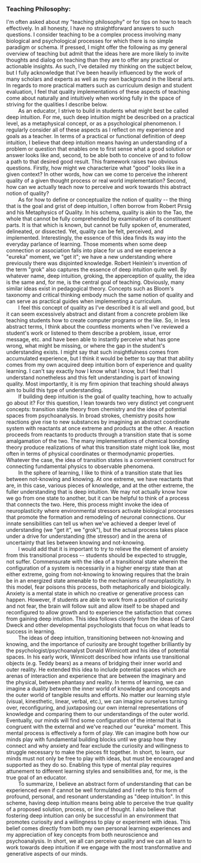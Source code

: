 ### Teaching Philosophy:  
I'm often asked about my "teaching philosophy" or for tips on how to teach effectively.  In all honesty, I have no straightforward answers to such questions.  I consider teaching to be a complex process involving many biological and psychological processes for which there is no simple paradigm or schema.  If pressed, I might offer the following as my general overview of teaching but admit that the ideas here are more likely to invite thoughts and dialog on teaching than they are to offer any practical or actionable insights.  As such, I've detailed my thinking on the subject below, but I fully acknowledge that I've been heavily influenced by the work of many scholars and experts as well as my own background in the liberal arts.  In regards to more practical matters such as curriculum design and student evaluation, I feel that quality implementations of these aspects of teaching come about naturally and intuitively when working fully in the space of striving for the qualities I describe below.  
&emsp;&emsp; As an educator, I strive to build in students what might best be called deep intuition.  For me, such deep intuition might be described on a practical level, as a metaphysical concept, or as a psychological phenomenon.  I regularly consider all of these aspects as I reflect on my experience and goals as a teacher.  In terms of a practical or functional definition of deep intuition, I believe that deep intuition means having an understanding of a problem or question that enables one to first sense what a good solution or answer looks like and, second, to be able both to conceive of and to follow a path to that desired good result.  This framework raises two obvious questions.  Firstly, how might we characterize what "good" looks like in a given context?  In other words, how can we come to perceive the inherent quality of a given thought process or real world implementation?  Second, how can we actually teach now to perceive and work towards this abstract notion of quality?  
&emsp;&emsp; As for how to define or conceptualize the notion of quality -- the thing that is the goal and grist of deep intuition, I often borrow from Robert Pirsig and his Metaphysics of Quality.  In his schema, quality is akin to the Tao, the whole that cannot be fully comprehended by examination of its constituent parts.  It is that which is known, but cannot be fully spoken of, enumerated, delineated, or dissected.  Yet, quality can be felt, perceived, and implemented.  Interestingly, the essence of this idea finds its way into the everyday parlance of learning.  Those moments when some deep connection or association falls into place for us and we experience a "eureka" moment, we "get it"; we have a new understanding where previously there was disjointed knowledge.  Robert Heinlein's invention of the term "grok" also captures the essence of deep intuition quite well.  By whatever name, deep intuition, groking, the apperception of quality, the idea is the same and, for me, is the central goal of teaching.  Obviously, many similar ideas exist in pedagogical theory.  Concepts such as Bloom's taxonomy and critical thinking embody much the same notion of quality and can serve as practical guides when implementing a curriculum.  
&emsp;&emsp; I feel this concept of quality as I've described it is all well and good, but it can seem excessively abstract and distant from a concrete problem like teaching students how to create computer programs or the like.  So, in less abstract terms, I think about the countless moments when I've reviewed a student's work or listened to them describe a problem, issue, error message, etc. and have been able to instantly perceive what has gone wrong, what might be missing, or where the gap in the student's understanding exists.  I might say that such insightfulness comes from accumulated experience, but I think it would be better to say that that ability comes from my own acquired deep intuition born of experience and quality learning.  I can't say exactly how I know what I know, but I feel that I understand nonetheless and this felt understanding is part of knowing quality.  Most importantly, it is my firm opinion that teaching should always aim to build this type of understanding.  
&emsp;&emsp; If building deep intuition is the goal of quality teaching, how to actually go about it?  For this question, I lean towards two very distinct yet congruent concepts: transition state theory from chemistry and the idea of potential spaces from psychoanalysis.  In broad strokes, chemistry posits how reactions give rise to new substances by imagining an abstract coordinate system with reactants at once extreme and products at the other.  A reaction proceeds from reactants to products through a transition state that is some amalgamation of the two.  The many implementations of chemical bonding theory produce realizations of what this transition state might look like, most often in terms of physical coordinates or thermodynamic properties.  Whatever the case, the idea of transition states is a convenient construct for connecting fundamental physics to observable phenomena.  
&emsp;&emsp;  In the sphere of learning, I like to think of a transition state that lies between not-knowing and knowing.  At one extreme, we have reactants that are, in this case, various pieces of knowledge, and at the other extreme, the fuller understanding that is deep intuition.  We may not actually know how we go from one state to another, but it can be helpful to think of a process that connects the two.  Here, this process might invoke the idea of neuroplasticity where environmental stressors activate biological processes that promote the formation and remodeling of neuronal connections.  Our innate sensibilities can tell us when we've achieved a deeper level of understanding (we "get it", we "grok"), but the actual process takes place under a drive for understanding (the stressor) and in the arena of uncertainty that lies between knowing and not-knowing.  
&emsp;&emsp; I would add that it is important to try to relieve the element of anxiety from this transitional process -- students should be expected to struggle, not suffer.  Commensurate with the idea of a transitional state wherein the configuration of a system is necessarily in a higher energy state than at either extreme, going from not-knowing to knowing requires that the brain be in an energized state amenable to the mechanisms of neuroplasticity.  In this model, fear poisons this process, both metaphorically and biologically.  Anxiety is a mental state in which no creative or generative process can happen.  However, if students are able to work from a position of curiosity and not fear, the brain will follow suit and allow itself to be shaped and reconfigured to allow growth and to experience the satisfaction that comes from gaining deep intuition.  This idea follows closely from the ideas of Carol Dweck and other developmental psychologists that focus on what leads to success in learning.  
&emsp;&emsp; The ideas of deep intuition, transitioning between not-knowing and knowing, and the importance of curiosity are brought together brilliantly by the psychologist/psychoanalyst Donald Winnicott and his idea of potential spaces.  In his early work, Winnicott described how infants use transitional objects (e.g. Teddy bears) as a means of bridging their inner world and outer reality.  He extended this idea to include potential spaces which are arenas of interaction and experience that are between the imaginary and the physical, between phantasy and reality.  In terms of learning, we can imagine a duality between the inner world of knowledge and concepts and the outer world of tangible results and efforts.  No matter our learning style (visual, kinesthetic, linear, verbal, etc.), we can imagine ourselves turning over, reconfiguring, and juxtaposing our own internal representations of knowledge and comparing them to our understandings of the outer world.  Eventually, our minds will find some configuration of the internal that is congruent with the external and we've reached our "eureka" moment.  This mental process is effectively a form of play.  We can imagine both how our minds play with fundamental building blocks until we grasp how they connect and why anxiety and fear exclude the curiosity and willingness to struggle necessary to make the pieces fit together.  In short, to learn, our minds must not only be free to play with ideas, but must be encouraged and supported as they do so.  Enabling this type of mental play requires attunement to different learning styles and sensibilities and, for me, is the true goal of an educator.  
&emsp;&emsp; To summarize, I believe an abstract form of understanding that can be experienced even if cannot be well formulated and I refer to this form of profound, personal, and resonant understanding as "deep intuition".  In this scheme, having deep intuition means being able to perceive the true quality of a proposed solution, process, or line of thought.  I also believe that fostering deep intuition can only be successful in an environment that promotes curiosity and a willingness to play or experiment with ideas.  This belief comes directly from both my own personal learning experiences and my appreciation of key concepts from both neuroscience and psychoanalysis.  In short, we all can perceive quality and we can all learn to work towards deep intuition if we engage with the most transformative and generative aspects of our minds. 
